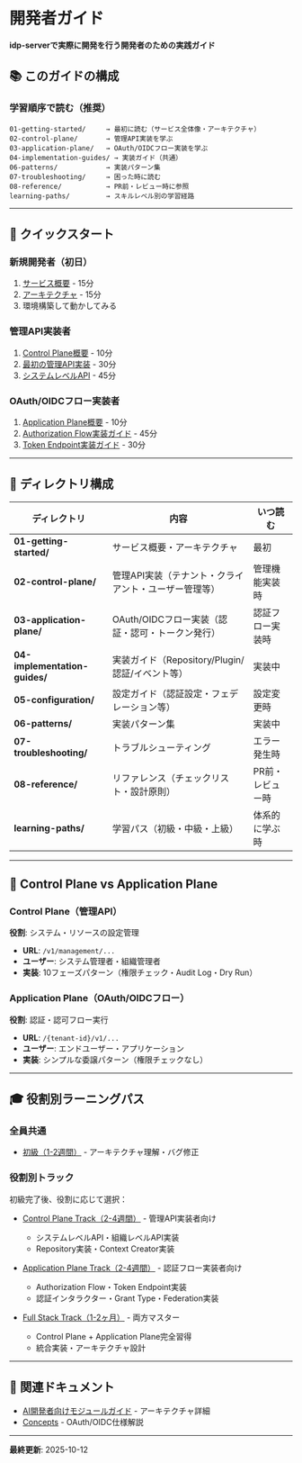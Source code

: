 # 開発者ガイド

**idp-serverで実際に開発を行う開発者のための実践ガイド**

## 📚 このガイドの構成

### 学習順序で読む（推奨）

```
01-getting-started/     → 最初に読む（サービス全体像・アーキテクチャ）
02-control-plane/       → 管理API実装を学ぶ
03-application-plane/   → OAuth/OIDCフロー実装を学ぶ
04-implementation-guides/ → 実装ガイド（共通）
06-patterns/            → 実装パターン集
07-troubleshooting/     → 困った時に読む
08-reference/           → PR前・レビュー時に参照
learning-paths/         → スキルレベル別の学習経路
```

---

## 🚀 クイックスタート

### 新規開発者（初日）

1. [サービス概要](01-getting-started/00-service-overview.md) - 15分
2. [アーキテクチャ](01-getting-started/01-architecture-overview.md) - 15分
3. 環境構築して動かしてみる

### 管理API実装者

1. [Control Plane概要](02-control-plane/01-overview.md) - 10分
2. [最初の管理API実装](02-control-plane/02-first-api.md) - 30分
3. [システムレベルAPI](02-control-plane/03-system-level-api.md) - 45分

### OAuth/OIDCフロー実装者

1. [Application Plane概要](03-application-plane/01-overview.md) - 10分
2. [Authorization Flow実装ガイド](03-application-plane/02-authorization-flow.md) - 45分
3. [Token Endpoint実装ガイド](03-application-plane/03-token-endpoint.md) - 30分

---

## 📂 ディレクトリ構成

| ディレクトリ | 内容 | いつ読む |
|------------|------|---------|
| **01-getting-started/** | サービス概要・アーキテクチャ | 最初 |
| **02-control-plane/** | 管理API実装（テナント・クライアント・ユーザー管理等） | 管理機能実装時 |
| **03-application-plane/** | OAuth/OIDCフロー実装（認証・認可・トークン発行） | 認証フロー実装時 |
| **04-implementation-guides/** | 実装ガイド（Repository/Plugin/認証/イベント等） | 実装中 |
| **05-configuration/** | 設定ガイド（認証設定・フェデレーション等） | 設定変更時 |
| **06-patterns/** | 実装パターン集 | 実装中 |
| **07-troubleshooting/** | トラブルシューティング | エラー発生時 |
| **08-reference/** | リファレンス（チェックリスト・設計原則） | PR前・レビュー時 |
| **learning-paths/** | 学習パス（初級・中級・上級） | 体系的に学ぶ時 |

---

## 🎯 Control Plane vs Application Plane

### Control Plane（管理API）

**役割**: システム・リソースの設定管理

- **URL**: `/v1/management/...`
- **ユーザー**: システム管理者・組織管理者
- **実装**: 10フェーズパターン（権限チェック・Audit Log・Dry Run）

### Application Plane（OAuth/OIDCフロー）

**役割**: 認証・認可フロー実行

- **URL**: `/{tenant-id}/v1/...`
- **ユーザー**: エンドユーザー・アプリケーション
- **実装**: シンプルな委譲パターン（権限チェックなし）

---

## 🎓 役割別ラーニングパス

### 全員共通
- [初級（1-2週間）](learning-paths/01-beginner.md) - アーキテクチャ理解・バグ修正

### 役割別トラック
初級完了後、役割に応じて選択：

- [Control Plane Track（2-4週間）](learning-paths/02-control-plane-track.md) - 管理API実装者向け
  - システムレベルAPI・組織レベルAPI実装
  - Repository実装・Context Creator実装

- [Application Plane Track（2-4週間）](learning-paths/03-application-plane-track.md) - 認証フロー実装者向け
  - Authorization Flow・Token Endpoint実装
  - 認証インタラクター・Grant Type・Federation実装

- [Full Stack Track（1-2ヶ月）](learning-paths/04-full-stack-track.md) - 両方マスター
  - Control Plane + Application Plane完全習得
  - 統合実装・アーキテクチャ設計

---

## 🔗 関連ドキュメント

- [AI開発者向けモジュールガイド](../content_10_ai_developer/ai-01-index.md) - アーキテクチャ詳細
- [Concepts](../content_03_concepts/concept-01-multi-tenant.md) - OAuth/OIDC仕様解説

---

**最終更新**: 2025-10-12
